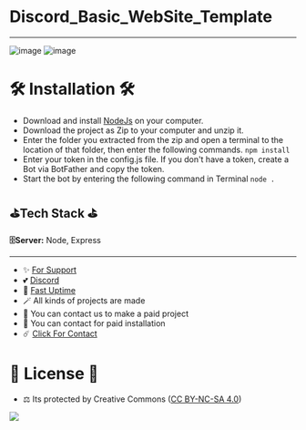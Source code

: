 # Discord_Basic_WebSite_Template
---

![image](https://user-images.githubusercontent.com/63351166/202739442-d45f6e25-5ff6-4948-b83f-fa552bbf7310.png)
![image](https://user-images.githubusercontent.com/63351166/202739669-4bd345a9-50a1-4a26-88e9-dfd0353bfc41.png)

# 🛠️ Installation 🛠️

- Download and install [NodeJs](https://nodejs.org/en/download) on your computer.
- Download the project as Zip to your computer and unzip it.
- Enter the folder you extracted from the zip and open a terminal to the location of that folder, then enter the following commands.
`npm install`
- Enter your token in the config.js file. If you don't have a token, create a Bot via BotFather and copy the token.
- Start the bot by entering the following command in Terminal
`node .`

## ⛳Tech Stack ⛳

**🗄️Server:** Node, Express

---
- ✨ [For Support](https://github.com/sponsors/fastuptime) <br>
- 💕 [Discord](https://fastuptime.com/discord)<br>
- 🏓 [Fast Uptime](https://fastuptime.com/)<br>
- 🪄 All kinds of projects are made <br>
- 🧨 You can contact us to make a paid project<br>
- 💸 You can contact for paid installation<br>
- ☄️ [Click For Contact](mailto:fastuptime@gmail.com)<br>

# 🎯 License 🎯
- ⚖️ Its protected by Creative Commons ([CC BY-NC-SA 4.0](https://creativecommons.org/licenses/by-nc-sa/4.0/))

<a href="https://creativecommons.org/licenses/by-nc-sa/4.0/" title="BYNCSA40"><img src="https://licensebuttons.net/l/by-nc-sa/4.0/88x31.png"></a>
